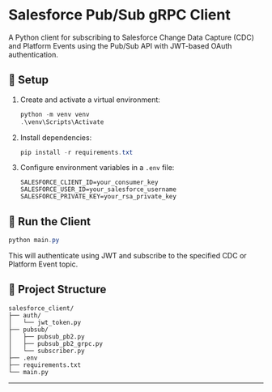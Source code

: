 # Salesforce Pub/Sub gRPC Client

A Python client for subscribing to Salesforce Change Data Capture (CDC) and Platform Events using the Pub/Sub API with JWT-based OAuth authentication.

## 🔧 Setup

1. Create and activate a virtual environment:
   ```powershell
   python -m venv venv
   .\venv\Scripts\Activate
   ```

2. Install dependencies:
   ```powershell
   pip install -r requirements.txt
   ```

3. Configure environment variables in a `.env` file:
   ```
   SALESFORCE_CLIENT_ID=your_consumer_key
   SALESFORCE_USER_ID=your_salesforce_username
   SALESFORCE_PRIVATE_KEY=your_rsa_private_key
   ```

## 🚀 Run the Client

```powershell
python main.py
```

This will authenticate using JWT and subscribe to the specified CDC or Platform Event topic.

## 📁 Project Structure

```
salesforce_client/
├── auth/
│   └── jwt_token.py
├── pubsub/
│   ├── pubsub_pb2.py
│   ├── pubsub_pb2_grpc.py
│   └── subscriber.py
├── .env
├── requirements.txt
└── main.py
```

---
